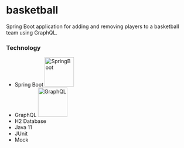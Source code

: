 # basketball
Spring Boot application for adding and removing players to a basketball team using GraphQL.


### Technology

- Spring Boot  <img src="https://docs.spring.io/spring-boot/docs/current/maven-plugin/reference/htmlsingle/img/banner-logo.svg" alt="SpringBoot" width="80"/>
- GraphQL <img src="https://graphql.org/img/brand/logos/logo-wordmark.svg" alt="GraphQL" width="80"/>
- H2 Database
- Java 11
- JUnit
- Mock

    